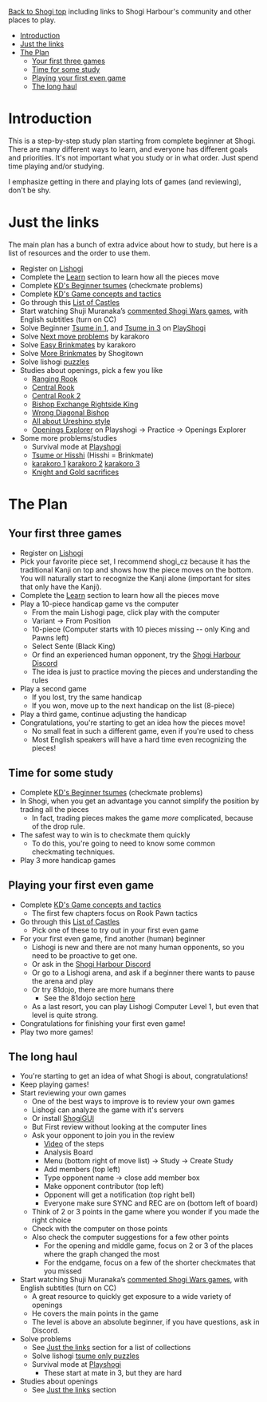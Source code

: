 [Back to Shogi top](intro.md) including links to Shogi Harbour's community and other places to play.

- [Introduction](#introduction)
- [Just the links](#just-the-links)
- [The Plan](#the-plan)
  - [Your first three games](#your-first-three-games)
  - [Time for some study](#time-for-some-study)
  - [Playing your first even game](#playing-your-first-even-game)
  - [The long haul](#the-long-haul)

# Introduction
This is a step-by-step study plan starting from complete beginner at Shogi.
There are many different ways to learn, and everyone has different
goals and priorities. It's not important what you study or in what order.
Just spend time playing and/or studying.

I emphasize getting in there and playing lots of games (and reviewing), don't be shy.

# Just the links
The main plan has a bunch of extra advice about how to study, but here is a
list of resources and the order to use them.

* Register on [Lishogi](https://lishogi.org)
* Complete the [Learn](https://lishogi.org/learn) section to learn how all the pieces move
* Complete [KD's Beginner tsumes](https://lishogi.org/study/4XssSDlR) (checkmate problems)
* Complete [KD's Game concepts and tactics](https://lishogi.org/study/cgqKMj1v)
* Go through this [List of Castles](https://lishogi.org/study/O591ZfdK)
* Start watching Shuji Muranaka’s [commented Shogi Wars games](https://www.youtube.com/playlist?list=PLi002ZNuMn65AZlsQJNnl4MVm_gjh4DV_), with English subtitles (turn on CC)
* Solve Beginner [Tsume in 1](https://playshogi.com/#Problems:7:0:null), and [Tsume in 3](https://playshogi.com/#Problems:19:0:null) on [PlayShogi](http://playshogi.com)
* Solve [Next move problems](https://lishogi.org/study/EBB09B2r) by karakoro
* Solve [Easy Brinkmates](https://lishogi.org/study/kDG1whmZ) by karakoro
* Solve [More Brinkmates](https://lishogi.org/study/ER1gVQZM) by Shogitown
* Solve lishogi [puzzles](https://lishogi.org/training)
* Studies about openings, pick a few you like
    * [Ranging Rook](https://lishogi.org/study/eo0pa339)
    * [Central Rook](https://lishogi.org/study/8L2ZWmEy)
    * [Central Rook 2](https://lishogi.org/study/T6GPWhvE)
    * [Bishop Exchange Rightside King](https://lishogi.org/study/1aG4uoEP)
    * [Wrong Diagonal Bishop](https://lishogi.org/study/A7danIVZ)
    * [All about Ureshino style](https://lishogi.org/study/1EZOLd9i)
    * [Openings Explorer](https://playshogi.com/#Openings:lnsgkgsnl/1r5b1/ppppppppp/9/9/9/PPPPPPPPP/1B5R1/LNSGKGSNL%20b%20-) on Playshogi -> Practice -> Openings Explorer
* Some more problems/studies
    * Survival mode at [Playshogi](http://playshogi.com)
    * [Tsume or Hisshi](https://lishogi.org/study/AauH6dBj) (Hisshi = Brinkmate)
    * [karakoro 1](https://lishogi.org/study/Ke2kN7y8) [karakoro 2](https://lishogi.org/study/TAwMYdcw) [karakoro 3](https://lishogi.org/study/Fookcq1d)
    * [Knight and Gold sacrifices](https://lishogi.org/study/5kMrKUiG)

# The Plan

## Your first three games
* Register on [Lishogi](https://lishogi.org)
* Pick your favorite piece set, I recommend shogi_cz because it has the traditional Kanji on top 
  and shows how the piece moves on the bottom. 
  You will naturally start to recognize the Kanji alone (important for sites that only have the Kanji).
* Complete the [Learn](https://lishogi.org/learn) section to learn how all the pieces move
* Play a 10-piece handicap game vs the computer 
    * From the main Lishogi page, click play with the computer
    * Variant -> From Position
    * 10-piece (Computer starts with 10 pieces missing -- only King and Pawns left)
    * Select Sente (Black King)
    * Or find an experienced human opponent, try the [Shogi Harbour Discord](https://discord.gg/wggn65v)
    * The idea is just to practice moving the pieces and understanding the rules
* Play a second game
    * If you lost, try the same handicap    
    * If you won, move up to the next handicap on the list (8-piece)
* Play a third game, continue adjusting the handicap
* Congratulations, you're starting to get an idea how the pieces move!
    * No small feat in such a different game, even if you're used to chess
    * Most English speakers will have a hard time even recognizing the pieces!

## Time for some study
* Complete [KD's Beginner tsumes](https://lishogi.org/study/4XssSDlR) (checkmate problems)
* In Shogi, when you get an advantage you cannot simplify the position by trading all the pieces
    * In fact, trading pieces makes the game *more* complicated, because of the drop rule.
* The safest way to win is to checkmate them quickly
    * To do this, you're going to need to know some common checkmating techniques.
* Play 3 more handicap games

## Playing your first even game
* Complete [KD's Game concepts and tactics](https://lishogi.org/study/cgqKMj1v)
    * The first few chapters focus on Rook Pawn tactics
* Go through this [List of Castles](https://lishogi.org/study/O591ZfdK)
    * Pick one of these to try out in your first even game
* For your first even game, find another (human) beginner
    * Lishogi is new and there are not many human opponents, so you need to be proactive to get one.
    * Or ask in the [Shogi Harbour Discord](https://discord.gg/wggn65v)
    * Or go to a Lishogi arena, and ask if a beginner there wants to pause the arena and play
    * Or try 81dojo, there are more humans there
        * See the 81dojo section [here](intro)
    * As a last resort, you can play Lishogi Computer Level 1, but even that level is quite strong.
* Congratulations for finishing your first even game!
* Play two more games!

## The long haul
* You're starting to get an idea of what Shogi is about, congratulations!
* Keep playing games!
* Start reviewing your own games
    * One of the best ways to improve is to review your own games
    * Lishogi can analyze the game with it's servers
    * Or install [ShogiGUI](https://drive.google.com/file/d/1c1ceiA24FYA8_s8goBMvdQOvsBi2HVFb)
    * But First review without looking at the computer lines
    * Ask your opponent to join you in the review
        * [Video](https://www.twitch.tv/videos/984277495) of the steps
        * Analysis Board 
        * Menu (bottom right of move list) -> Study -> Create Study
        * Add members (top left)
        * Type opponent name -> close add member box
        * Make opponent contributor (top left)
        * Opponent will get a notification (top right bell)
        * Everyone make sure SYNC and REC are on (bottom left of board)
    * Think of 2 or 3 points in the game where you wonder if you made the right choice
    * Check with the computer on those points
    * Also check the computer suggestions for a few other points
        * For the opening and middle game, focus on 2 or 3 of the places where the graph changed the most
        * For the endgame, focus on a few of the shorter checkmates that you missed
* Start watching Shuji Muranaka’s [commented Shogi Wars games](https://www.youtube.com/playlist?list=PLi002ZNuMn65AZlsQJNnl4MVm_gjh4DV_), with English subtitles (turn on CC)
    * A great resource to quickly get exposure to a wide variety of openings
    * He covers the main points in the game
    * The level is above an absolute beginner, if you have questions, ask in Discord.
* Solve problems
    * See [Just the links](#just-the-links) section for a list of collections
    * Solve lishogi [tsume only puzzles](https://lishogi.org/training/tsume)
    * Survival mode at [Playshogi](http://playshogi.com)
        * These start at mate in 3, but they are hard
* Studies about openings
    * See [Just the links](#just-the-links) section



